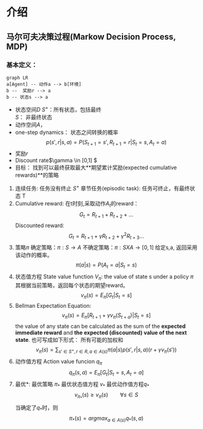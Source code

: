 # 介绍
## 马尔可夫决策过程(Markow Decision Process, MDP)
### 基本定义：
```mermaid 
graph LR
a[Agent] -- 动作a --> b[环境]
b --  奖励r --> a
b -- 状态s --> a
```
- 状态空间$D$
$S^+$：所有状态，包括最终  
$S$： 非最终状态  
- 动作空间$A$，
- one-step dynamics： 状态之间转换的概率  
        $$ p(s',r|s,a)=P(S_{t+1}=s', R_{t+1}=r | S_t=s, A_t =a)$$
- 奖励$r$
- Discount rate$\gamma \in [0,1] $
- 目标： 找到可以最终获取最大**期望累计奖励(expected cumulative rewards)**的策略
1. 连续任务: 任务没有终止 $S^+$
章节任务(episodic task): 任务可终止，有最终状态 T
2. Cumulative reward:  在t时刻,采取动作$A_t$的reward：$$G_t = R_{t+1}+R_{t+2}+... $$
Discounted reward:  
$$G_t =  R_{t+1}+\gamma R_{t+2}+ \gamma^2 R_{t+3}... $$ 
3. 策略$\pi$
确定策略：$\pi:S \to A$
不确定策略：$\pi:S X A\to[0,1]$ 给定s,a, 返回采用该动作的概率。$$ \pi(a|s)=P(A_{t}=a | S_t=s)$$
4. 状态值方程 State value function $V_\pi$: the value of state s under a policy $\pi$ 其根据当前策略，返回每个状态的期望reward。
            $$v_\pi (s) = E_\pi[G_t|S_t=s]$$
5. Bellman Expectation Equation: $$v_\pi (s) = E_\pi[R_{t+1} + \gamma v_\pi(S_{t+a})|S_t=s]$$
the value of any state can be calculated as the sum of the **expected immediate reward** and **the expected (discounted) value of the next state**.
也可写成如下形式： 所有可能的加权和
        $$v_\pi (s)=\sum_{s'\in S^+,r\in R, a\in A(s)}\pi(a|s)p(s',r|s,a)(r+\gamma v_\pi(s'))$$
6. 动作值方程 Action value funcion $q_\pi$ 
                    $$q_\pi (s, a) = E_\pi[G_t|S_t=s, A_t=a]$$
7. 最优*: 最优策略 $\pi_*$ 最优状态值方程 $v_*$ 最优动作值方程$q_*$      
             $$v_{\pi_*}(s) \geq v_\pi(s) \qquad \forall s\in S$$
当确定了$q_*$时，则 $$\pi_*(s) = argmax_{a\in A(s)} q_*(s,a)$$  